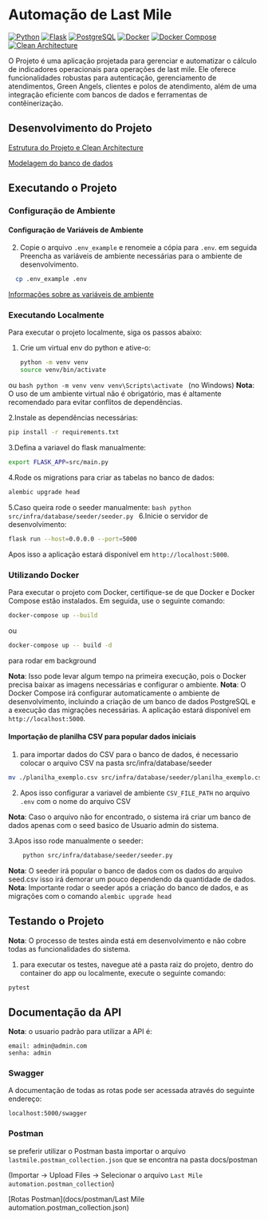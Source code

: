 # Automação de Last Mile
[![Python](https://img.shields.io/badge/Python-3.8-blue)](https://www.python.org/)
[![Flask](https://img.shields.io/badge/Flask-3.1.0-blue)](https://flask.palletsprojects.com/)
[![PostgreSQL](https://img.shields.io/badge/PostgreSQL-14.6-blue)](https://www.postgresql.org/)
[![Docker](https://img.shields.io/badge/Docker-Yes-blue)](https://www.docker.com/)
[![Docker Compose](https://img.shields.io/badge/Docker%20Compose-Yes-blue)](https://docs.docker.com/compose/)
[![Clean Architecture](https://img.shields.io/badge/Clean%20Architecture-Yes-blue)](https://blog.cleancoder.com/uncle-bob/2012/08/13/the-clean-architecture.html)

O Projeto é uma aplicação projetada para gerenciar e automatizar o cálculo de indicadores operacionais para operações de last mile. Ele oferece funcionalidades robustas para autenticação, gerenciamento de atendimentos, Green Angels, clientes e polos de atendimento, além de uma integração eficiente com bancos de dados e ferramentas de contêinerização.

## Desenvolvimento do Projeto

[Estrutura do Projeto e Clean Architecture](docs/project_structure.md)

[Modelagem do banco de dados](docs/database_model.md)


## Executando o Projeto

### Configuração de Ambiente

#### **Configuração de Variáveis de Ambiente**
2. Copie o arquivo `.env_example` e renomeie a cópia para `.env`. em seguida Preencha as variáveis de ambiente necessárias para o ambiente de desenvolvimento.

```bash
  cp .env_example .env
```

[Informações sobre as variáveis de ambiente](docs/env_variables.md)

### Executando Localmente

Para executar o projeto localmente, siga os passos abaixo:

1. Crie um virtual env do python e ative-o:
   ```bash
   python -m venv venv
   source venv/bin/activate
   ```
ou 
    ```bash
    python -m venv venv
    venv\Scripts\activate
    ```
(no Windows)
**Nota**: O uso de um ambiente virtual não é obrigatório, mas é altamente recomendado para evitar conflitos de dependências.

2.Instale as dependências necessárias:

   ```bash
   pip install -r requirements.txt
   ```

3.Defina a variavel do flask manualmente:
   ```bash
   export FLASK_APP=src/main.py
   ```
4.Rode os migrations para criar as tabelas no banco de dados:
   ```bash
   alembic upgrade head
   ```
5.Caso queira rode o seeder manualmente:
    ```bash
    python src/infra/database/seeder/seeder.py
    ```
6.Inicie o servidor de desenvolvimento:

   ```bash
   flask run --host=0.0.0.0 --port=5000
   ```
Apos isso a aplicação estará disponível em `http://localhost:5000`.

### Utilizando Docker

Para executar o projeto com Docker, certifique-se de que Docker e Docker Compose estão instalados. Em seguida, use o seguinte comando:

```bash
docker-compose up --build
```

ou 

```bash
docker-compose up -- build -d
```
para rodar em background

**Nota**: Isso pode levar algum tempo na primeira execução, pois o Docker precisa baixar as imagens necessárias e configurar o ambiente.
**Nota**: O Docker Compose irá configurar automaticamente o ambiente de desenvolvimento, incluindo a criação de um banco de dados PostgreSQL e a execução das migrações necessárias. A aplicação estará disponível em `http://localhost:5000`.

#### **Importação de planilha CSV para popular dados iniciais**

1. para importar dados do CSV para o banco de dados, é necessario colocar o arquivo CSV na pasta src/infra/database/seeder

```bash
mv ./planilha_exemplo.csv src/infra/database/seeder/planilha_exemplo.csv
```
2. Apos isso configurar a variavel de ambiente `CSV_FILE_PATH` no arquivo `.env` com o nome do arquivo CSV

**Nota**: Caso o arquivo não for encontrado, o sistema irá criar um banco de dados apenas com o seed basico de Usuario admin do sistema.

3.Apos isso rode manualmente o seeder:
```bash
    python src/infra/database/seeder/seeder.py
  ```
**Nota**: O seeder irá popular o banco de dados com os dados do arquivo seed.csv isso irá demorar um pouco dependendo da quantidade de dados.
**Nota**: Importante rodar o seeder após a criação do banco de dados, e as migrações com o comando `alembic upgrade head`

## Testando o Projeto

**Nota**: O processo de testes ainda está em desenvolvimento e não cobre todas as funcionalidades do sistema.

1. para executar os testes, navegue até a pasta raiz do projeto, dentro do container do app ou localmente, execute o seguinte comando:
```bash
pytest
```

## Documentação da API
**Nota**: o usuario padrão para utilizar a API é:
```plaintext
email: admin@admin.com
senha: admin
```
###  Swagger
A documentação de todas as rotas pode ser acessada através do seguinte endereço:

```plaintext
localhost:5000/swagger
```
### Postman
se preferir utilizar o Postman
basta importar o arquivo `lastmile.postman_collection.json` que se encontra na pasta docs/postman

(Importar -> Upload Files -> Selecionar o arquivo `Last Mile automation.postman_collection`)

[Rotas Postman](docs/postman/Last Mile automation.postman_collection.json)